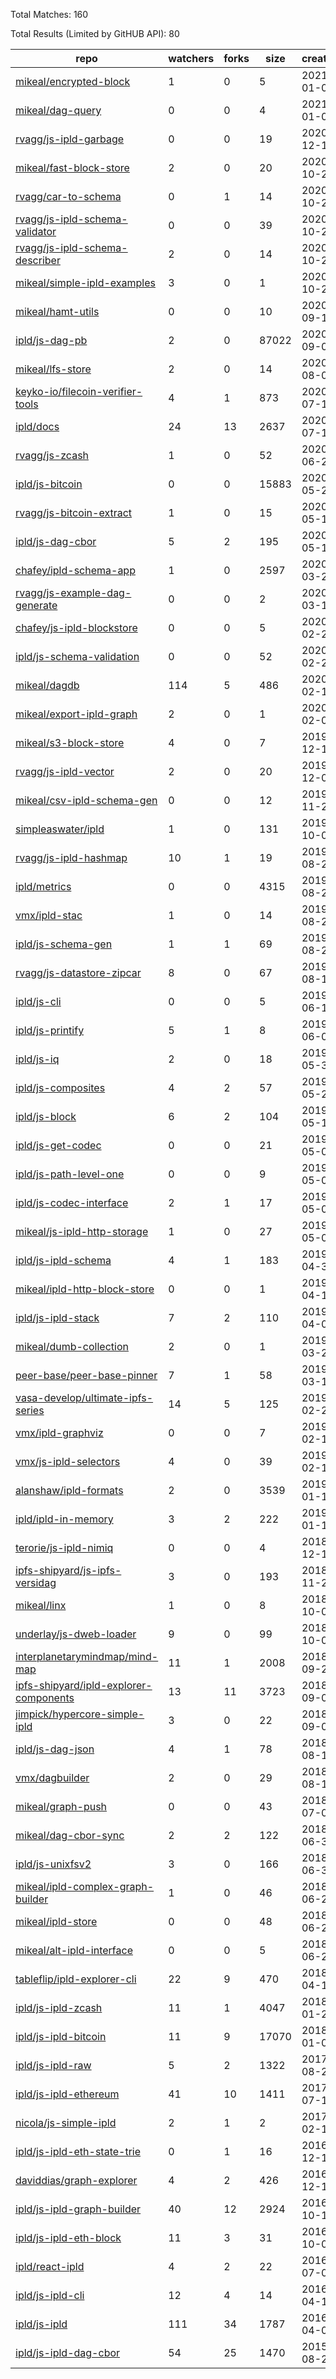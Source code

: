 Total Matches: 160

Total Results (Limited by GitHUB API): 80

| repo | watchers | forks | size | created | pushed |
| ---- | -------- | ----- | ---- | ------- | ------ |
| [mikeal/encrypted-block](https://github.com/mikeal/encrypted-block)| 1 | 0 | 5| 2021-01-09 | 2021-01-09 |
| [mikeal/dag-query](https://github.com/mikeal/dag-query)| 0 | 0 | 4| 2021-01-02 | 2021-01-03 |
| [rvagg/js-ipld-garbage](https://github.com/rvagg/js-ipld-garbage)| 0 | 0 | 19| 2020-12-17 | 2021-01-15 |
| [mikeal/fast-block-store](https://github.com/mikeal/fast-block-store)| 2 | 0 | 20| 2020-10-28 | 2020-10-29 |
| [rvagg/car-to-schema](https://github.com/rvagg/car-to-schema)| 0 | 1 | 14| 2020-10-24 | 2020-10-28 |
| [rvagg/js-ipld-schema-validator](https://github.com/rvagg/js-ipld-schema-validator)| 0 | 0 | 39| 2020-10-24 | 2020-11-20 |
| [rvagg/js-ipld-schema-describer](https://github.com/rvagg/js-ipld-schema-describer)| 2 | 0 | 14| 2020-10-21 | 2020-10-24 |
| [mikeal/simple-ipld-examples](https://github.com/mikeal/simple-ipld-examples)| 3 | 0 | 1| 2020-10-20 | 2020-10-20 |
| [mikeal/hamt-utils](https://github.com/mikeal/hamt-utils)| 0 | 0 | 10| 2020-09-10 | 2020-10-10 |
| [ipld/js-dag-pb](https://github.com/ipld/js-dag-pb)| 2 | 0 | 87022| 2020-09-02 | 2021-01-26 |
| [mikeal/lfs-store](https://github.com/mikeal/lfs-store)| 2 | 0 | 14| 2020-08-06 | 2020-09-09 |
| [keyko-io/filecoin-verifier-tools](https://github.com/keyko-io/filecoin-verifier-tools)| 4 | 1 | 873| 2020-07-15 | 2021-03-24 |
| [ipld/docs](https://github.com/ipld/docs)| 24 | 13 | 2637| 2020-07-10 | 2021-03-18 |
| [rvagg/js-zcash](https://github.com/rvagg/js-zcash)| 1 | 0 | 52| 2020-06-29 | 2020-09-01 |
| [ipld/js-bitcoin](https://github.com/ipld/js-bitcoin)| 0 | 0 | 15883| 2020-05-27 | 2020-09-01 |
| [rvagg/js-bitcoin-extract](https://github.com/rvagg/js-bitcoin-extract)| 1 | 0 | 15| 2020-05-16 | 2020-06-29 |
| [ipld/js-dag-cbor](https://github.com/ipld/js-dag-cbor)| 5 | 2 | 195| 2020-05-12 | 2021-03-11 |
| [chafey/ipld-schema-app](https://github.com/chafey/ipld-schema-app)| 1 | 0 | 2597| 2020-03-20 | 2021-03-10 |
| [rvagg/js-example-dag-generate](https://github.com/rvagg/js-example-dag-generate)| 0 | 0 | 2| 2020-03-18 | 2020-03-18 |
| [chafey/js-ipld-blockstore](https://github.com/chafey/js-ipld-blockstore)| 0 | 0 | 5| 2020-02-28 | 2020-02-29 |
| [ipld/js-schema-validation](https://github.com/ipld/js-schema-validation)| 0 | 0 | 52| 2020-02-27 | 2020-09-10 |
| [mikeal/dagdb](https://github.com/mikeal/dagdb)| 114 | 5 | 486| 2020-02-13 | 2020-11-27 |
| [mikeal/export-ipld-graph](https://github.com/mikeal/export-ipld-graph)| 2 | 0 | 1| 2020-02-05 | 2020-02-05 |
| [mikeal/s3-block-store](https://github.com/mikeal/s3-block-store)| 4 | 0 | 7| 2019-12-10 | 2020-10-10 |
| [rvagg/js-ipld-vector](https://github.com/rvagg/js-ipld-vector)| 2 | 0 | 20| 2019-12-09 | 2019-12-09 |
| [mikeal/csv-ipld-schema-gen](https://github.com/mikeal/csv-ipld-schema-gen)| 0 | 0 | 12| 2019-11-27 | 2020-10-10 |
| [simpleaswater/ipld](https://github.com/simpleaswater/ipld)| 1 | 0 | 131| 2019-10-05 | 2021-03-09 |
| [rvagg/js-ipld-hashmap](https://github.com/rvagg/js-ipld-hashmap)| 10 | 1 | 19| 2019-08-26 | 2020-10-09 |
| [ipld/metrics](https://github.com/ipld/metrics)| 0 | 0 | 4315| 2019-08-25 | 2021-03-24 |
| [vmx/ipld-stac](https://github.com/vmx/ipld-stac)| 1 | 0 | 14| 2019-08-22 | 2020-03-20 |
| [ipld/js-schema-gen](https://github.com/ipld/js-schema-gen)| 1 | 1 | 69| 2019-08-22 | 2020-08-18 |
| [rvagg/js-datastore-zipcar](https://github.com/rvagg/js-datastore-zipcar)| 8 | 0 | 67| 2019-08-12 | 2019-12-13 |
| [ipld/js-cli](https://github.com/ipld/js-cli)| 0 | 0 | 5| 2019-06-14 | 2020-08-18 |
| [ipld/js-printify](https://github.com/ipld/js-printify)| 5 | 1 | 8| 2019-06-04 | 2020-08-18 |
| [ipld/js-iq](https://github.com/ipld/js-iq)| 2 | 0 | 18| 2019-05-31 | 2020-08-18 |
| [ipld/js-composites](https://github.com/ipld/js-composites)| 4 | 2 | 57| 2019-05-27 | 2020-01-10 |
| [ipld/js-block](https://github.com/ipld/js-block)| 6 | 2 | 104| 2019-05-19 | 2020-10-06 |
| [ipld/js-get-codec](https://github.com/ipld/js-get-codec)| 0 | 0 | 21| 2019-05-09 | 2021-03-03 |
| [ipld/js-path-level-one](https://github.com/ipld/js-path-level-one)| 0 | 0 | 9| 2019-05-07 | 2020-08-18 |
| [ipld/js-codec-interface](https://github.com/ipld/js-codec-interface)| 2 | 1 | 17| 2019-05-03 | 2021-03-03 |
| [mikeal/js-ipld-http-storage](https://github.com/mikeal/js-ipld-http-storage)| 1 | 0 | 27| 2019-05-02 | 2019-08-29 |
| [ipld/js-ipld-schema](https://github.com/ipld/js-ipld-schema)| 4 | 1 | 183| 2019-04-30 | 2020-10-22 |
| [mikeal/ipld-http-block-store](https://github.com/mikeal/ipld-http-block-store)| 0 | 0 | 1| 2019-04-19 | 2019-04-19 |
| [ipld/js-ipld-stack](https://github.com/ipld/js-ipld-stack)| 7 | 2 | 110| 2019-04-02 | 2019-05-23 |
| [mikeal/dumb-collection](https://github.com/mikeal/dumb-collection)| 2 | 0 | 1| 2019-03-26 | 2019-03-26 |
| [peer-base/peer-base-pinner](https://github.com/peer-base/peer-base-pinner)| 7 | 1 | 58| 2019-03-12 | 2019-05-07 |
| [vasa-develop/ultimate-ipfs-series](https://github.com/vasa-develop/ultimate-ipfs-series)| 14 | 5 | 125| 2019-02-22 | 2021-03-09 |
| [vmx/ipld-graphviz](https://github.com/vmx/ipld-graphviz)| 0 | 0 | 7| 2019-02-14 | 2019-06-03 |
| [vmx/js-ipld-selectors](https://github.com/vmx/js-ipld-selectors)| 4 | 0 | 39| 2019-02-13 | 2019-03-06 |
| [alanshaw/ipld-formats](https://github.com/alanshaw/ipld-formats)| 2 | 0 | 3539| 2019-01-17 | 2019-01-18 |
| [ipld/ipld-in-memory](https://github.com/ipld/ipld-in-memory)| 3 | 2 | 222| 2019-01-13 | 2021-03-10 |
| [terorie/js-ipld-nimiq](https://github.com/terorie/js-ipld-nimiq)| 0 | 0 | 4| 2018-12-14 | 2018-12-14 |
| [ipfs-shipyard/js-ipfs-versidag](https://github.com/ipfs-shipyard/js-ipfs-versidag)| 3 | 0 | 193| 2018-11-27 | 2018-12-11 |
| [mikeal/linx](https://github.com/mikeal/linx)| 1 | 0 | 8| 2018-10-07 | 2018-10-07 |
| [underlay/js-dweb-loader](https://github.com/underlay/js-dweb-loader)| 9 | 0 | 99| 2018-10-04 | 2021-03-09 |
| [interplanetarymindmap/mind-map](https://github.com/interplanetarymindmap/mind-map)| 11 | 1 | 2008| 2018-09-20 | 2018-11-15 |
| [ipfs-shipyard/ipld-explorer-components](https://github.com/ipfs-shipyard/ipld-explorer-components)| 13 | 11 | 3723| 2018-09-05 | 2020-12-11 |
| [jimpick/hypercore-simple-ipld](https://github.com/jimpick/hypercore-simple-ipld)| 3 | 0 | 22| 2018-09-04 | 2018-10-15 |
| [ipld/js-dag-json](https://github.com/ipld/js-dag-json)| 4 | 1 | 78| 2018-08-14 | 2021-01-25 |
| [vmx/dagbuilder](https://github.com/vmx/dagbuilder)| 2 | 0 | 29| 2018-08-10 | 2020-04-29 |
| [mikeal/graph-push](https://github.com/mikeal/graph-push)| 0 | 0 | 43| 2018-07-03 | 2018-07-07 |
| [mikeal/dag-cbor-sync](https://github.com/mikeal/dag-cbor-sync)| 2 | 2 | 122| 2018-06-30 | 2020-04-23 |
| [ipld/js-unixfsv2](https://github.com/ipld/js-unixfsv2)| 3 | 0 | 166| 2018-06-30 | 2020-09-11 |
| [mikeal/ipld-complex-graph-builder](https://github.com/mikeal/ipld-complex-graph-builder)| 1 | 0 | 46| 2018-06-28 | 2018-06-29 |
| [mikeal/ipld-store](https://github.com/mikeal/ipld-store)| 0 | 0 | 48| 2018-06-27 | 2018-06-28 |
| [mikeal/alt-ipld-interface](https://github.com/mikeal/alt-ipld-interface)| 0 | 0 | 5| 2018-06-26 | 2018-06-26 |
| [tableflip/ipld-explorer-cli](https://github.com/tableflip/ipld-explorer-cli)| 22 | 9 | 470| 2018-04-18 | 2018-11-09 |
| [ipld/js-ipld-zcash](https://github.com/ipld/js-ipld-zcash)| 11 | 1 | 4047| 2018-01-22 | 2021-03-03 |
| [ipld/js-ipld-bitcoin](https://github.com/ipld/js-ipld-bitcoin)| 11 | 9 | 17070| 2018-01-05 | 2021-03-03 |
| [ipld/js-ipld-raw](https://github.com/ipld/js-ipld-raw)| 5 | 2 | 1322| 2017-08-25 | 2021-03-11 |
| [ipld/js-ipld-ethereum](https://github.com/ipld/js-ipld-ethereum)| 41 | 10 | 1411| 2017-07-10 | 2020-08-05 |
| [nicola/js-simple-ipld](https://github.com/nicola/js-simple-ipld)| 2 | 1 | 2| 2017-02-17 | 2017-02-17 |
| [ipld/js-ipld-eth-state-trie](https://github.com/ipld/js-ipld-eth-state-trie)| 0 | 1 | 16| 2016-12-19 | 2018-01-25 |
| [daviddias/graph-explorer](https://github.com/daviddias/graph-explorer)| 4 | 2 | 426| 2016-12-13 | 2017-07-05 |
| [ipld/js-ipld-graph-builder](https://github.com/ipld/js-ipld-graph-builder)| 40 | 12 | 2924| 2016-10-18 | 2020-06-01 |
| [ipld/js-ipld-eth-block](https://github.com/ipld/js-ipld-eth-block)| 11 | 3 | 31| 2016-10-03 | 2017-11-20 |
| [ipld/react-ipld](https://github.com/ipld/react-ipld)| 4 | 2 | 22| 2016-07-05 | 2016-07-07 |
| [ipld/js-ipld-cli](https://github.com/ipld/js-ipld-cli)| 12 | 4 | 14| 2016-04-11 | 2018-01-10 |
| [ipld/js-ipld](https://github.com/ipld/js-ipld)| 111 | 34 | 1787| 2016-04-08 | 2021-03-11 |
| [ipld/js-ipld-dag-cbor](https://github.com/ipld/js-ipld-dag-cbor)| 54 | 25 | 1470| 2015-08-27 | 2021-03-11 |
